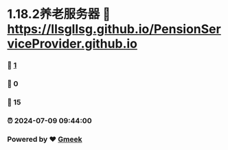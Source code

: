 # 1.18.2养老服务器 :link: https://llsgllsg.github.io/PensionServiceProvider.github.io 
### :page_facing_up: [1](https://llsgllsg.github.io/PensionServiceProvider.github.io/tag.html) 
### :speech_balloon: 0 
### :hibiscus: 15 
### :alarm_clock: 2024-07-09 09:44:00 
### Powered by :heart: [Gmeek](https://github.com/Meekdai/Gmeek)
